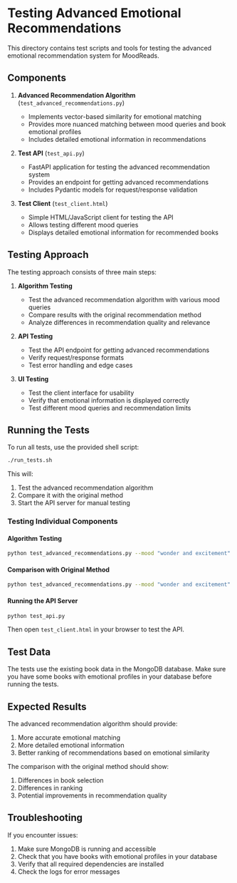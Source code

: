# Testing Advanced Emotional Recommendations

This directory contains test scripts and tools for testing the advanced emotional recommendation system for MoodReads.

## Components

1. **Advanced Recommendation Algorithm** (`test_advanced_recommendations.py`)
   - Implements vector-based similarity for emotional matching
   - Provides more nuanced matching between mood queries and book emotional profiles
   - Includes detailed emotional information in recommendations

2. **Test API** (`test_api.py`)
   - FastAPI application for testing the advanced recommendation system
   - Provides an endpoint for getting advanced recommendations
   - Includes Pydantic models for request/response validation

3. **Test Client** (`test_client.html`)
   - Simple HTML/JavaScript client for testing the API
   - Allows testing different mood queries
   - Displays detailed emotional information for recommended books

## Testing Approach

The testing approach consists of three main steps:

1. **Algorithm Testing**
   - Test the advanced recommendation algorithm with various mood queries
   - Compare results with the original recommendation method
   - Analyze differences in recommendation quality and relevance

2. **API Testing**
   - Test the API endpoint for getting advanced recommendations
   - Verify request/response formats
   - Test error handling and edge cases

3. **UI Testing**
   - Test the client interface for usability
   - Verify that emotional information is displayed correctly
   - Test different mood queries and recommendation limits

## Running the Tests

To run all tests, use the provided shell script:

```bash
./run_tests.sh
```

This will:
1. Test the advanced recommendation algorithm
2. Compare it with the original method
3. Start the API server for manual testing

### Testing Individual Components

#### Algorithm Testing

```bash
python test_advanced_recommendations.py --mood "wonder and excitement" --output "results.json"
```

#### Comparison with Original Method

```bash
python test_advanced_recommendations.py --mood "wonder and excitement" --compare --output "comparison.json"
```

#### Running the API Server

```bash
python test_api.py
```

Then open `test_client.html` in your browser to test the API.

## Test Data

The tests use the existing book data in the MongoDB database. Make sure you have some books with emotional profiles in your database before running the tests.

## Expected Results

The advanced recommendation algorithm should provide:

1. More accurate emotional matching
2. More detailed emotional information
3. Better ranking of recommendations based on emotional similarity

The comparison with the original method should show:

1. Differences in book selection
2. Differences in ranking
3. Potential improvements in recommendation quality

## Troubleshooting

If you encounter issues:

1. Make sure MongoDB is running and accessible
2. Check that you have books with emotional profiles in your database
3. Verify that all required dependencies are installed
4. Check the logs for error messages 